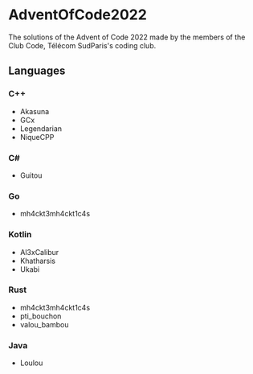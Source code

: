 # AdventOfCode2022
The solutions of the Advent of Code 2022 made by the members of the Club Code, Télécom SudParis's coding club.

## Languages

### C++
* Akasuna
* GCx
* Legendarian
* NiqueCPP

### C#
* Guitou

### Go
* mh4ckt3mh4ckt1c4s

### Kotlin
* Al3xCalibur
* Khatharsis
* Ukabi

### Rust
* mh4ckt3mh4ckt1c4s
* pti_bouchon
* valou_bambou

### Java
* Loulou

